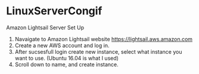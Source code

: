 # LinuxServerCongif
Amazon Lightsail Server Set Up

1. Navaigate to Amazon Lightsail website https://lightsail.aws.amazon.com
2. Create a new AWS account and log in.
3. After sucsesfull login create new instance, select what instance you want to use. (Ubuntu 16.04 is what I used)
4. Scroll down to name, and create instance.



